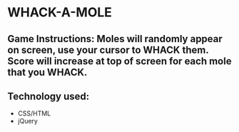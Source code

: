 # WHACK-A-MOLE

## Game Instructions: Moles will randomly appear on screen, use your cursor to WHACK them. Score will increase at top of screen for each mole that you WHACK. 



## Technology used:

+ CSS/HTML
+ jQuery




